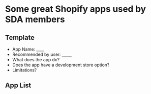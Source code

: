 # Some great Shopify apps used by SDA members

## Template

- App Name: ____
- Recommended by user: _____
- What does the app do?
- Does the app have a development store option?
- Limitations?

## App List
